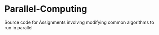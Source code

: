 # Parallel-Computing

Source code for Assignments involving modifying common algorithms to run in parallel
